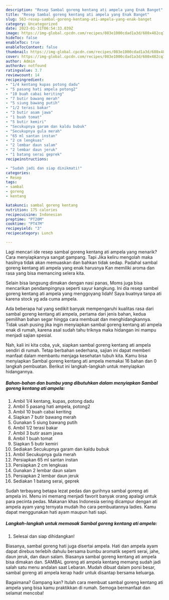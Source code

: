 ```yaml
---
description: "Resep Sambal goreng kentang ati ampela yang Enak Banget"
title: "Resep Sambal goreng kentang ati ampela yang Enak Banget"
slug: 563-resep-sambal-goreng-kentang-ati-ampela-yang-enak-banget
category: Uncategorized
date: 2023-01-31T06:54:33.039Z
image: https://img-global.cpcdn.com/recipes/083e1000cdad1a3d/680x482cq70/sambal-goreng-kentang-ati-ampela-foto-resep-utama.jpg
hideToc: false
enableToc: true
enableTocContent: false
thumbnail: https://img-global.cpcdn.com/recipes/083e1000cdad1a3d/680x482cq70/sambal-goreng-kentang-ati-ampela-foto-resep-utama.jpg
cover: https://img-global.cpcdn.com/recipes/083e1000cdad1a3d/680x482cq70/sambal-goreng-kentang-ati-ampela-foto-resep-utama.jpg
author: Admin
authorAv: notfound
ratingvalue: 3.7
reviewcount: 14
recipeingredient:
- "1/4 kentang kupas potong dadu"
- "5 pasang hati ampela potong2"
- "10 buah cabai keriting"
- "7 butir bawang merah"
- "5 siung bawang putih"
- "1/2 terasi bakar"
- "3 butir asam jawa"
- "1 buah tomat"
- "5 butir kemiri"
- "Secukupnya garam dan kaldu bubuk"
- "Secukupnya gula merah"
- "65 ml santan instan"
- "2 cm lengkuas"
- "2 lembar daun salam"
- "2 lembar daun jeruk"
- "1 batang serai geprek"
recipeinstructions:

- "Sudah jadi dan siap dinikmati!"
categories:
- Resep
tags:
- sambal
- goreng
- kentang

katakunci: sambal goreng kentang 
nutrition: 175 calories
recipecuisine: Indonesian
preptime: "PT20M"
cooktime: "PT47M"
recipeyield: "3"
recipecategory: Lunch

---
```



Lagi mencari ide resep sambal goreng kentang ati ampela yang menarik? Cara menyiapkannya sangat gampang. Tapi Jika keliru mengolah maka hasilnya tidak akan memuaskan dan bahkan tidak sedap. Padahal sambal goreng kentang ati ampela yang enak harusnya Kan memiliki aroma dan rasa yang bisa memancing selera kita.


Selain bisa langsung dimakan dengan nasi panas, Moms juga bisa mencarikan pendampingnya seperti sayur kangkung. Ini dia resep sambel goreng kentang ati ampela yang menggoyang lidah! Saya buatnya tanpa ati karena stock yg ada cuma ampela.

Ada beberapa hal yang sedikit banyak mempengaruhi kualitas rasa dari sambal goreng kentang ati ampela, pertama dari jenis bahan, kedua pemilihan bahan segar hingga cara membuat dan menghidangkannya. Tidak usah pusing jika ingin menyiapkan sambal goreng kentang ati ampela enak di rumah, karena asal sudah tahu triknya maka hidangan ini mampu menjadi sajian spesial.


Nah, kali ini kita coba, yuk, siapkan sambal goreng kentang ati ampela sendiri di rumah. Tetap berbahan sederhana, sajian ini dapat memberi manfaat dalam membantu menjaga kesehatan tubuh kita. Kamu bisa menyiapkan Sambal goreng kentang ati ampela memakai 16 bahan dan 0 langkah pembuatan. Berikut ini langkah-langkah untuk menyiapkan hidangannya.

<!--inarticleads1-->

##### Bahan-bahan dan bumbu yang dibutuhkan dalam menyiapkan Sambal goreng kentang ati ampela:

1. Ambil 1/4 kentang, kupas, potong dadu
1. Ambil 5 pasang hati ampela, potong2
1. Ambil 10 buah cabai keriting
1. Siapkan 7 butir bawang merah
1. Gunakan 5 siung bawang putih
1. Ambil 1/2 terasi bakar
1. Ambil 3 butir asam jawa
1. Ambil 1 buah tomat
1. Siapkan 5 butir kemiri
1. Sediakan Secukupnya garam dan kaldu bubuk
1. Ambil Secukupnya gula merah
1. Persiapkan 65 ml santan instan
1. Persiapkan 2 cm lengkuas
1. Gunakan 2 lembar daun salam
1. Persiapkan 2 lembar daun jeruk
1. Sediakan 1 batang serai, geprek


Sudah terbayang betapa lezat pedas dan gurihnya sambal goreng ati ampela ini. Menu ini memang menjadi favorit banyak orang apalagi untuk para pecinta pedas. Makanan khas Indonesia sering dicampur dengan ati ampela ayam yang ternyata mudah lho cara pembuatannya ladies. Kamu dapat menggunakan hati ayam maupun hati sapi. 

<!--inarticleads2-->

##### Langkah-langkah untuk memasak Sambal goreng kentang ati ampela:


1. Selesai dan siap dihidangkan!

Biasanya, sambal goreng hati juga disertai ampela. Hati dan ampela ayam dapat direbus terlebih dahulu bersama bumbu aromatik seperti serai, jahe, daun jeruk, dan daun salam. Biasanya sambal goreng kentang ati ampela bisa dimakan dan. SAMBAL goreng ati ampela kentang memang sudah jadi salah satu menu andalan saat Lebaran. Mudah dibuat dalam porsi besar, sambal goreng ati ampela kerap hadir untuk disantap bersama keluarga. 

Bagaimana? Gampang kan? Itulah cara membuat sambal goreng kentang ati ampela yang bisa kamu praktikkan di rumah. Semoga bermanfaat dan selamat mencoba!
